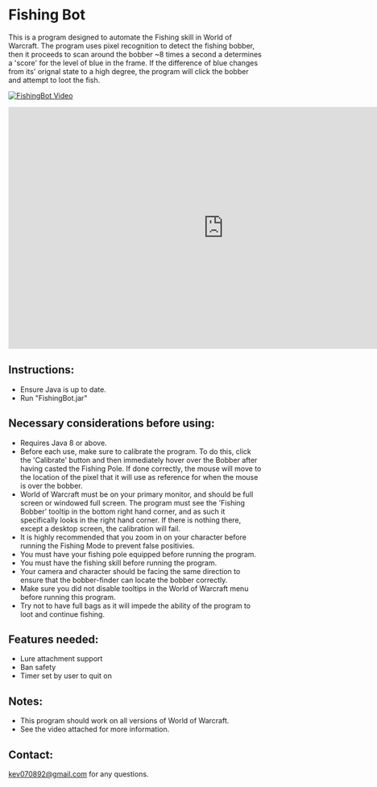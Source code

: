 Fishing Bot
=========

This is a program designed to automate the Fishing skill in World of Warcraft. The program uses pixel recognition to detect the fishing bobber, then it proceeds to scan around the bobber ~8 times a second a determines a 'score' for the level of blue in the frame. If the difference of blue changes from its' orignal state to a high degree, the program will click the bobber and attempt to loot the fish.

[![FishingBot Video](http://i.imgur.com/Uk9f2wD.png)](https://www.youtube.com/watch?v=UP0pyAsMffg)

<iframe width="854" height="480" src="https://www.youtube.com/watch?v=UP0pyAsMffg" frameborder="0" allowfullscreen></iframe>

Instructions: 
-----------------

* Ensure Java is up to date.
* Run "FishingBot.jar"

Necessary considerations before using:
-----------------------------------------------------

* Requires Java 8 or above.
* Before each use, make sure to calibrate the program. To do this, click the 'Calibrate' button and then immediately hover over the Bobber after having casted the Fishing Pole. If done correctly, the mouse will move to the location of the pixel that it will use as reference for when the mouse is over the bobber.
* World of Warcraft must be on your primary monitor, and should be full screen or windowed full screen. The program must see the 'Fishing Bobber' tooltip in the bottom right hand corner, and as such it specifically looks in the right hand corner. If there is nothing there, except a desktop screen, the calibration will fail.
* It is highly recommended that you zoom in on your character before running the Fishing Mode to prevent false positivies. 
* You must have your fishing pole equipped before running the program.
* You must have the fishing skill before running the program.
* Your camera and character should be facing the same direction to ensure that the bobber-finder can locate the bobber correctly.
* Make sure you did not disable tooltips in the World of Warcraft menu before running this program.
* Try not to have full bags as it will impede the ability of the program to loot and continue fishing.

Features needed:
------------------------

* Lure attachment support
* Ban safety
* Timer set by user to quit on

Notes: 
---------

* This program should work on all versions of World of Warcraft. 
* See the video attached for more information.

Contact:
------------

kev070892@gmail.com for any questions.